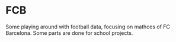 # FCB

Some playing around with football data, focusing on mathces of FC Barcelona. Some parts are done for school projects.


